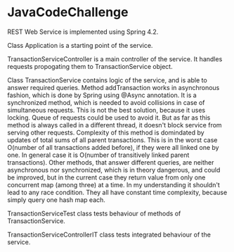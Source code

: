 # JavaCodeChallenge

REST Web Service is implemented using Spring 4.2.

Class Application is a starting point of the service.

TransactionServiceController is a main controller of the service. It handles requests propogating them to TransactionService object.

Class TransactionService contains logic of the service, and is able to answer required queries.
Method addTransaction works in asynchronous fashion, which is done by Spring using @Async annotation. It is a synchronized method, which is needed to avoid collisions in case of simultaneous requests. This is not the best solution, because it uses locking. Queue of requests could be used to avoid it. But as far as this method is always called in a different thread, it doesn't block service from serving other requests. Complexity of this method is domindated by updates of total sums of all parent transactions. This is in the worst case O(number of all transactions added before), if they were all linked one by one. In general case it is O(number of transitively linked parent transactions).
Other methods, that answer different queries, are neither asynchronous nor synchronized, which is in theory dangerous, and could be improved, but in the current case they return value from only one concurrent map (among three) at a time. In my understanding it shouldn't lead to any race condition. They all have constant time complexity, because simply query one hash map each.

TransactionServiceTest class tests behaviour of methods of TransactionService.

TransactionServiceControllerIT class tests integrated behaviour of the service.
